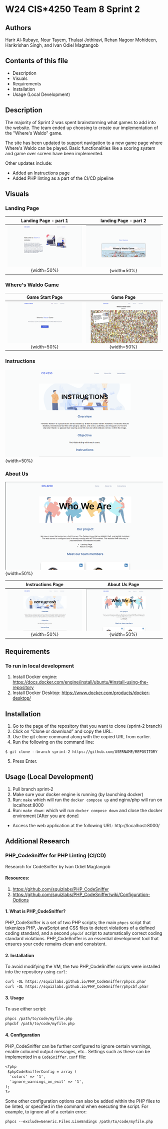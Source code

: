 # W24 CIS*4250 Team 8 Sprint 2

## Authors
 Harir Al-Rubaye, Nour Tayem, Thulasi Jothiravi, Rehan Nagoor Mohideen, Harikrishan Singh, and Ivan Odiel Magtangob 

## Contents of this file
 * Description
 * Visuals
 * Requirements
 * Installation 
 * Usage (Local Development)

## Description
The majority of Sprint 2 was spent brainstorming what games to add into the website. The team ended up choosing
to create our implementation of the "Where's Waldo" game.

The site has been updated to support navigation to a new game page where Where's Waldo can be played. Basic functionalities
like a scoring system and game over screen have been implemented.

Other updates include:
- Added an Instructions page
- Added PHP linting as a part of the CI/CD pipeline

## Visuals

### Landing Page
Landing Page - part 1 |  landing Page - part 2
:-------------------------:|:-------------------------:
![Landing_Page_1](html/images/landing_page1.png) {width=50%}|  ![Landing_Page_2](html/images/landing_page2.png){width=50%}

### Where's Waldo Game
Game Start Page         | Game Page
:-------------------------:|:-------------------------:
![starting_game](html/images/starting_game.png){width=50%}|  ![find_Waldo](html/images/find_waldo.png){width=50%}

### Instructions
![Insturctions](html/images/instructions.png){width=50%}

### About Us
![About_Us](html/images/about_us.png){width=50%}

Instructions Page | About Us Page
:-------------------------:|:-------------------------:
![Insturctions](html/images/instructions.png){width=50%}|  ![About_Us](html/images/about_us.png){width=50%}

## Requirements 

### To run in local development 
1. Install Docker engine: https://docs.docker.com/engine/install/ubuntu/#install-using-the-repository
2. Install Docker Desktop: https://www.docker.com/products/docker-desktop/

## Installation
1. Go to the page of the repository that you want to clone (sprint-2 branch) 
2. Click on “Clone or download” and copy the URL.
3. Use the git clone command along with the copied URL from earlier.
4. Run the following on the command line: 

```
$ git clone --branch sprint-2 https://github.com/USERNAME/REPOSITORY
```
5. Press Enter.

## Usage (Local Development)
1. Pull branch sprint-2
2. Make sure your docker engine is running (by launching docker)
3. Run: `make` which will run the `docker compose up` and nginx/php will run on localhost:8000
4. Run: `make down`: which will run `docker compose down` and close the docker enviroment [After you are done]

 * Access the web application at the following URL: http://localhost:8000/


## Additional Research

### PHP_CodeSniffer for PHP Linting (CI/CD)
Research for CodeSniffer by Ivan Odiel Magtangob

#### Resources:
1. https://github.com/squizlabs/PHP_CodeSniffer
2. https://github.com/squizlabs/PHP_CodeSniffer/wiki/Configuration-Options

#### 1. What is PHP_CodeSniffer?
PHP_CodeSniffer is a set of two PHP scripts; the main `phpcs` script that tokenizes PHP, JavaScript and CSS files to
detect violations of a defined coding standard, and a second `phpcbf` script to automatically correct coding standard
violations. PHP_CodeSniffer is an essential development tool that ensures your code remains clean and consistent.

#### 2. Installation
To avoid modifying the VM, the two PHP_CodeSniffer scripts were installed into the repository using `curl`:

```
curl -OL https://squizlabs.github.io/PHP_CodeSniffer/phpcs.phar
curl -OL https://squizlabs.github.io/PHP_CodeSniffer/phpcbf.phar
```

#### 3. Usage
To use either script:

```
phpcs /path/to/code/myfile.php
phpcbf /path/to/code/myfile.php
```

#### 4. Configuration
PHP_CodeSniffer can be further configured to ignore certain warnings, enable coloured output messages, etc.. Settings
such as these can be implemented in a `CodeSniffer.conf` file:

```
<?php
 $phpCodeSnifferConfig = array (
  'colors' => '1',
  'ignore_warnings_on_exit' => '1',
);
?>
```

Some other configuration options can also be added within the PHP files to be linted, or specified in the command
when executing the script. For example, to ignore all of a certain error:

```
phpcs --exclude=Generic.Files.LineEndings /path/to/code/myfile.php
```